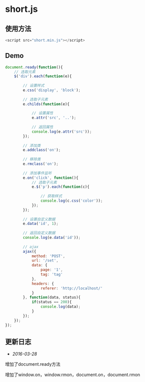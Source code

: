 # short.js

## 使用方法

```javascript
<script src="short.min.js"></script>
```

## Demo

```javascript
document.ready(function(){
	// 选取元素
	$('div').each(function(e){
		
		// 设置样式
		e.css('display', 'block');
		
		// 选取子元素
		e.childs(function(e){
		
			// 设置属性
			e.attr('src', '..');
			
			// 返回属性
			console.log(e.attr('src'));
		});
		
		// 添加类
		e.addclass('on');
		
		// 移除类
		e.rmclass('on');
		
		// 添加事件监听
		e.on('click', function(){
			// 选取子元素
			e.$('p').each(function(c){
				
				// 获取样式
				console.log(c.css('color'));
			});
		});
		
		// 设置自定义数据
		e.data('id', 1);
		
		// 返回自定义数据
		console.log(e.data('id'));
		
		// ajax
		ajax({
			method: 'POST',
			url: '/set',
			data: {
				page: '1',
				tag: 'tag'
			},
			headers: {
				referer: 'http://localhost/'
			}
		}, function(data, status){
			if(status == 200){
				console.log(data);
			}
		});
	});
});
```

## 更新日志

* *2016-03-28*

增加了document.ready方法

增加了window.on，window.rmon，document.on，document.rmon
